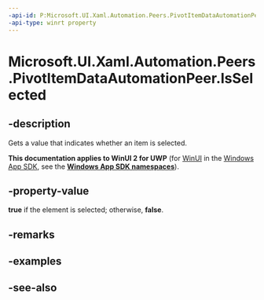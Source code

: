 ```yaml
---
-api-id: P:Microsoft.UI.Xaml.Automation.Peers.PivotItemDataAutomationPeer.IsSelected
-api-type: winrt property
---
```


<!-- Property syntax
public bool IsSelected { get; }
-->

# Microsoft.UI.Xaml.Automation.Peers.PivotItemDataAutomationPeer.IsSelected

## -description
Gets a value that indicates whether an item is selected.

**This documentation applies to WinUI 2 for UWP** (for [WinUI](/windows/apps/winui/winui3/) in the [Windows App SDK](/windows/apps/windows-app-sdk/), see the **[Windows App SDK namespaces](/windows/windows-app-sdk/api/winrt/)**).

## -property-value
**true** if the element is selected; otherwise, **false**.

## -remarks

## -examples

## -see-also
